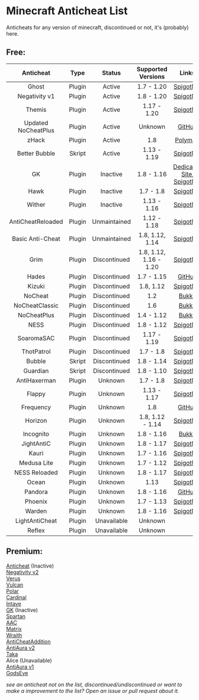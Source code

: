 # Minecraft Anticheat List
Anticheats for any version of minecraft, discontinued or not, it's (probably) here.
## Free:
|Anticheat          |Type  |Status      |Supported Versions    |Links                                                                                                             |
|:-----------------:|:----:|:----------:|:--------------------:|:----------------------------------------------------------------------------------------------------------------:|
|Ghost              |Plugin|Active      |1.7 - 1.20            |[SpigotMC](https://spigotmc.org/resources/111084)                                                                 |
|Negativity v1      |Plugin|Active      |1.8 - 1.20            |[SpigotMC](https://spigotmc.org/resources/48399)                                                                  |
|Themis             |Plugin|Active      |1.17 - 1.20           |[SpigotMC](https://spigotmc.org/resources/90766)                                                                  |
|Updated NoCheatPlus|Plugin|Active      |Unknown               |[GitHub](https://github.com/Updated-NoCheatPlus/NoCheatPlus)                                                      |
|zHack              |Plugin|Active      |1.8                   |[Polymart](https://polymart.org/resource/460)                                                                     |
|Better Bubble      |Skript|Active      |1.13 - 1.19           |[SpigotMC](https://spigotmc.org/resources/81404)                                                                  |
|GK                 |Plugin|Inactive    |1.8 - 1.16            |[Dedicated Site](https://gkanticheat.weebly.com/gkanticheat.html), [SpigotMC](https:/spigotmc.org/resources/75691)|
|Hawk               |Plugin|Inactive    |1.7 - 1.8             |[SpigotMC](https://spigotmc.org/resources/40343)                                                                  |
|Wither             |Plugin|Inactive    |1.13 - 1.16           |[SpigotMC](https://spigotmc.org/resources/68657)                                                                  |
|AntiCheatReloaded  |Plugin|Unmaintained|1.12 - 1.18           |[SpigotMC](https://spigotmc.org/resources/23799)                                                                  |
|Basic Anti-Cheat   |Plugin|Unmaintained|1.8, 1.12, 1.14       |[SpigotMC](https://spigotmc.org/resources/70455)                                                                  |
|Grim               |Plugin|Discontinued|1.8, 1.12, 1.16 - 1.20|[SpigotMC](https://spigotmc.org/resources/99923)                                                                  |
|Hades              |Plugin|Discontinued|1.7 - 1.15            |[GitHub](https://github.com/Tecnio/Hades)                                                                         |
|Kizuki             |Plugin|Discontinued|1.8, 1.12             |[SpigotMC](https://spigotmc.org/resources/90468)                                                                  |
|NoCheat            |Plugin|Discontinued|1.2                   |[Bukkit](https://dev.bukkit.org/projects/nocheat)                                                                 |
|NoCheatClassic     |Plugin|Discontinued|1.6                   |[Bukkit](https://dev.bukkit.org/projects/nocheat-classic)                                                         |
|NoCheatPlus        |Plugin|Discontinued|1.4 - 1.12            |[Bukkit](https://dev.bukkit.org/projects/nocheatplus)                                                             |
|NESS               |Plugin|Discontinued|1.8 - 1.12            |[SpigotMC](https://spigotmc.org/resources/53281)                                                                  |
|SoaromaSAC         |Plugin|Discontinued|1.17 - 1.19           |[SpigotMC](https://spigotmc.org/resources/87702)                                                                  |
|ThotPatrol         |Plugin|Discontinued|1.7 - 1.8             |[SpigotMC](https://spigotmc.org/resources/79978)                                                                  |
|Bubble             |Skript|Discontinued|1.8 - 1.14            |[SpigotMC](https://spigotmc.org/resources/78468)                                                                  |
|Guardian           |Skript|Discontinued|1.8 - 1.10            |[SpigotMC](https://spigotmc.org/resources/29264)                                                                  |
|AntiHaxerman       |Plugin|Unknown     |1.7 - 1.8             |[SpigotMC](https://spigotmc.org/resources/83198)                                                                  |
|Flappy             |Plugin|Unknown     |1.13 - 1.17           |[SpigotMC](https://spigotmc.org/resources/92180)                                                                  |
|Frequency          |Plugin|Unknown     |1.8                   |[GitHub](https://github.com/ElevatedDev/Frequency)                                                                |
|Horizon            |Plugin|Unknown     |1.8, 1.12 - 1.14      |[SpigotMC](https://spigotmc.org/resources/65830)                                                                  |
|Incognito          |Plugin|Unknown     |1.8 - 1.16            |[Bukkit](https://dev.bukkit.org/projects/incognito)                                                               |
|JightAntiC         |Plugin|Unknown     |1.8 - 1.17            |[SpigotMC](https://spigotmc.org/resources/88154)                                                                  |
|Kauri              |Plugin|Unknown     |1.7 - 1.16            |[SpigotMC](https://spigotmc.org/resources/101667)                                                                 |
|Medusa Lite        |Plugin|Unknown     |1.7 - 1.12            |[SpigotMC](https://spigotmc.org/resources/83345)                                                                  |
|NESS Reloaded      |Plugin|Unknown     |1.8 - 1.17            |[SpigotMC](https://spigotmc.org/resources/75887)                                                                  |
|Ocean              |Plugin|Unknown     |1.13                  |[SpigotMC](https://spigotmc.org/resources/58907)                                                                  |
|Pandora            |Plugin|Unknown     |1.8 - 1.16            |[GitHub](https://github.com/GoDead/Pandora)                                                                       |
|Phoenix            |Plugin|Unknown     |1.7 - 1.13            |[SpigotMC](https://spigotmc.org/resources/6207)                                                                   |
|Warden             |Plugin|Unknown     |1.8 - 1.16            |[SpigotMC](https://spigotmc.org/resources/81877)                                                                  |
|LightAntiCheat     |Plugin|Unavailable |Unknown               |[](https://spigotmc.org/resources/96341)                                                                          |
|Reflex             |Plugin|Unavailable |Unknown               |[](https://spigotmc.org/resources/21122)                                                                          |
## Premium:
[Anticheat](https://spigotmc.org/resources/93504) (Inactive)\
[Negativity v2](https://spigotmc.org/resources/86874)\
[Verus](https://verus.ac)\
[Vulcan](https://spigotmc.org/resources/83626)\
[Polar](https://polar.top)\
[Cardinal](https://builtbybit.com/resources/26622)\
[Intave](https://intave.ac)\
[GK](https://gkanticheat.weebly.com/gkanticheat.html) (Inactive)\
[Spartan](https://spigotmc.org/resources/25638)\
[AAC](https://spigotmc.org/resources/6442)\
[Matrix](https://mc-market.org/resources/13999)\
[Wraith](https://spigotmc.org/resources/66887)\
[AntiCheatAddition](https://spigotmc.org/resources/33590)\
[AntiAura v2](https://spigotmc.org/resources/91368)\
[Taka](https://spigotmc.org/resources/45167)\
Alice (Unavailable) [](https://spigotmc.org/resources/89139)\
[AntiAura v1](https://spigotmc.org/resources/1368/update?update=10078)\
[GodsEye](https://spigotmc.org/resources/69595)

*see an anticheat not on the list, discontinued/undiscontinued or want to make a improvement to the list? Open an issue or pull request about it.*
